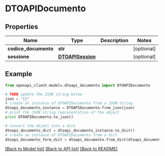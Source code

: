 # DTOAPIDocumento


## Properties

Name | Type | Description | Notes
------------ | ------------- | ------------- | -------------
**codice_documento** | **str** |  | [optional] 
**sessione** | [**DTOAPISession**](DTOAPISession.md) |  | [optional] 

## Example

```python
from openapi_client.models.dtoapi_documento import DTOAPIDocumento

# TODO update the JSON string below
json = "{}"
# create an instance of DTOAPIDocumento from a JSON string
dtoapi_documento_instance = DTOAPIDocumento.from_json(json)
# print the JSON string representation of the object
print DTOAPIDocumento.to_json()

# convert the object into a dict
dtoapi_documento_dict = dtoapi_documento_instance.to_dict()
# create an instance of DTOAPIDocumento from a dict
dtoapi_documento_form_dict = dtoapi_documento.from_dict(dtoapi_documento_dict)
```
[[Back to Model list]](../README.md#documentation-for-models) [[Back to API list]](../README.md#documentation-for-api-endpoints) [[Back to README]](../README.md)


